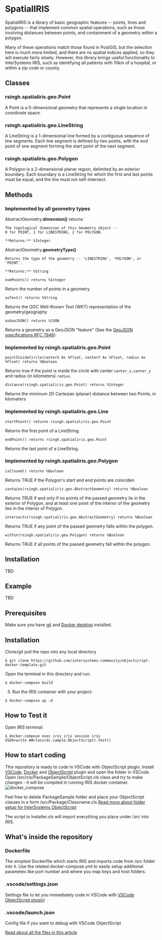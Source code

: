 # SpatialIRIS

SpatialIRIS is a library of basic geographic features -- points, lines and polygons -- that implement common spatial operations, such as those involving distances between points, and containment of a geometry within a polygon. 

Many of these operations match those found in PostGIS, but the selection here is much more limited, and there are no spatial indices applied, so they will execute fairly slowly. However, this library brings useful functionality to InterSystems IRIS, such as identifying all patients with 10km of a hospital, or within a zip code or county.

## Classes

### rsingh.spatialiris.geo.Point

A Point is a 0-dimensional geometry that represents a single location in coordinate space.

### rsingh.spatialiris.geo.LineString

A LineString is a 1-dimensional line formed by a contiguous sequence of line segments. Each line segment is defined by two points, with the end point of one segment forming the start point of the next segment.

### rsingh.spatialiris.geo.Polygon

A Polygon is a 2-dimensional planar region, delimited by an exterior boundary. Each boundary is a LineString for which the first and last points must be equal, and the line must not self-intersect.

## Methods

### Implemented by all geometry types

AbstractGeometry.**dimension()** returns `

    The topological dimension of this Geometry object -- 
    0 for POINT, 1 for LINESTRING, 2 for POLYGON.

    **Returns:** %Integer

AbstractGeometry.**geometryType()**

    Returns the type of the geometry -- 'LINESTRING', 'POLYGON', or 'POINT'.

    **Returns:** %String

`numPoints() returns %Integer`

Return the number of points in a geometry

`asText() returns %String`

Returns the OGC Well-Known Text (WKT) representation of the geometry/geography

`asGeoJSON() returns %JSON`

Returns a geometry as a GeoJSON "feature" (See the [GeoJSON specifications RFC 7946](https://tools.ietf.org/html/rfc7946)).

### Implemented by rsingh.spatialiris.geo.Point

`pointInsideCircle(centerX As %Float, centerY As %Float, radius As %Float) returns %Boolean`

Returns true if the point is inside the circle with center `center_x,center_y` and radius (in kilometers) `radius`.

`distance(rsingh.spatialiris.geo.Point) returns %Integer`

Returns the minimum 2D Cartesian (planar) distance between two Points, in kilometers

### Implemented by rsingh.spatialiris.geo.Line

`startPoint() returns rsingh.spatialiris.geo.Point`

Returns the first point of a LineString.

`endPoint() returns rsingh.spatialiris.geo.Point`

Returns the last point of a LineString.

### Implemented by rsingh.spatialiris.geo.Polygon

`isClosed() returns %Boolean`

Returns TRUE if the Polygon's start and end points are coinciden

`contains(rsingh.spatialiris.geo.AbstractGeometry) returns %Boolean`

Returns TRUE if and only if no points of the passed geometry lie in the exterior of Polygon, and at least one point of the interior of the geometry lies in the interior of Polygon.

`intersects(rsingh.spatialiris.geo.AbstractGeometry) returns %Boolean`

Returns TRUE if any point of the passed geometry falls within the polygon.

`within(rsingh.spatialiris.geo.Polygon) returns %Boolean`

Returns TRUE if all points of the passed geometry fall within the polygon.

## Installation

TBD

## Example

TBD

## Prerequisites
Make sure you have [git](https://git-scm.com/book/en/v2/Getting-Started-Installing-Git) and [Docker desktop](https://www.docker.com/products/docker-desktop) installed.

## Installation 

Clone/git pull the repo into any local directory

```
$ git clone https://github.com/intersystems-community/objectscript-docker-template.git
```

Open the terminal in this directory and run:

```
$ docker-compose build
```

3. Run the IRIS container with your project:

```
$ docker-compose up -d
```

## How to Test it

Open IRIS terminal:

```
$ docker-compose exec iris iris session iris
USER>write ##class(dc.sample.ObjectScript).Test()
```
## How to start coding
This repository is ready to code in VSCode with ObjectScript plugin.
Install [VSCode](https://code.visualstudio.com/), [Docker](https://marketplace.visualstudio.com/items?itemName=ms-azuretools.vscode-docker) and [ObjectScript](https://marketplace.visualstudio.com/items?itemName=daimor.vscode-objectscript) plugin and open the folder in VSCode.
Open /src/cls/PackageSample/ObjectScript.cls class and try to make changes - it will be compiled in running IRIS docker container.
![docker_compose](https://user-images.githubusercontent.com/2781759/76656929-0f2e5700-6547-11ea-9cc9-486a5641c51d.gif)

Feel free to delete PackageSample folder and place your ObjectScript classes in a form
/src/Package/Classname.cls
[Read more about folder setup for InterSystems ObjectScript](https://community.intersystems.com/post/simplified-objectscript-source-folder-structure-package-manager)

The script in Installer.cls will import everything you place under /src into IRIS.


## What's inside the repository

### Dockerfile

The simplest Dockerfile which starts IRIS and imports code from /src folder into it.
Use the related docker-compose.yml to easily setup additional parametes like port number and where you map keys and host folders.


### .vscode/settings.json

Settings file to let you immediately code in VSCode with [VSCode ObjectScript plugin](https://marketplace.visualstudio.com/items?itemName=daimor.vscode-objectscript))

### .vscode/launch.json
Config file if you want to debug with VSCode ObjectScript

[Read about all the files in this article](https://community.intersystems.com/post/dockerfile-and-friends-or-how-run-and-collaborate-objectscript-projects-intersystems-iris)
